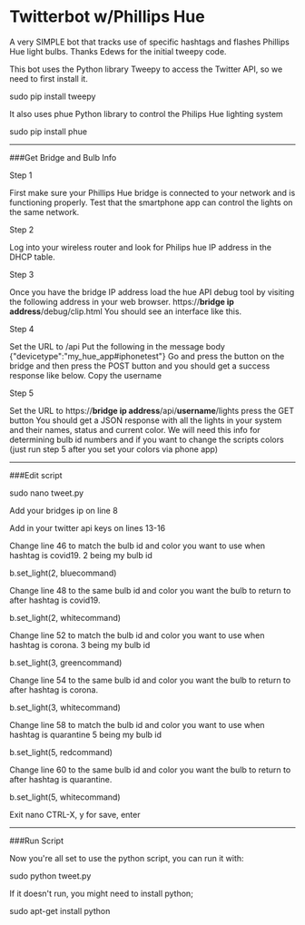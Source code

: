 # Twitterbot w/Phillips Hue
A very SIMPLE bot that tracks use of specific hashtags and flashes Phillips Hue light bulbs. Thanks Edews for the initial tweepy code.

This bot uses the Python library Tweepy to access the Twitter API, so we need to first install it.

sudo pip install tweepy

It also uses phue Python library to control the Philips Hue lighting system

sudo pip install phue

---

###Get Bridge and Bulb Info

Step 1

First make sure your Phillips Hue bridge is connected to your network and is functioning properly. Test that the smartphone app can control the lights on the same network.

Step 2

Log into your wireless router and look for Philips hue IP address in the DHCP table.

Step 3

Once you have the bridge IP address load the hue API debug tool by visiting the following address in your web browser.
https://**bridge ip address**/debug/clip.html
You should see an interface like this.

Step 4

Set the URL to /api
Put the following in the message body
{"devicetype":"my_hue_app#iphonetest"}
Go and press the button on the bridge and then press the POST button and you should get a success response like below.
Copy the username

Step 5

Set the URL to https://**bridge ip address**/api/**username**/lights
press the GET button
You should get a JSON response with all the lights in your system and their names, status and current color. We will need this info for determining bulb id numbers and if you want to change the scripts colors (just run step 5 after you set your colors via phone app)

---

###Edit script

sudo nano tweet.py

Add your bridges ip on line 8

Add in your twitter api keys on lines 13-16

Change line 46 to match the bulb id and color you want to use when hashtag is covid19. 2 being my bulb id

b.set_light(2, bluecommand)

Change line 48 to the same bulb id and color you want the bulb to return to after hashtag is covid19.

b.set_light(2, whitecommand)

Change line 52 to match the bulb id and color you want to use when hashtag is corona. 3 being my bulb id

b.set_light(3, greencommand)

Change line 54 to the same bulb id and color you want the bulb to return to after hashtag is corona.

b.set_light(3, whitecommand)

Change line 58 to match the bulb id and color you want to use when hashtag is quarantine 5 being my bulb id

b.set_light(5, redcommand)

Change line 60 to the same bulb id and color you want the bulb to return to after hashtag is quarantine.

b.set_light(5, whitecommand)

Exit nano CTRL-X, y for save, enter

---

###Run Script

Now you're all set to use the python script, you can run it with:

sudo python tweet.py

If it doesn't run, you might need to install python;

sudo apt-get install python

